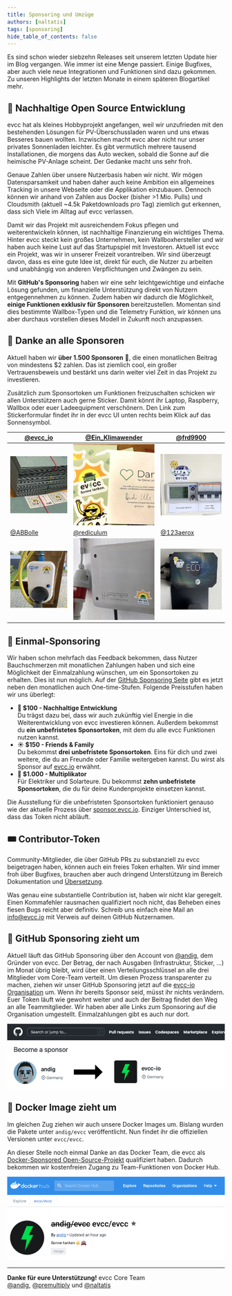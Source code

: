 ```yaml
---
title: Sponsoring und Umzüge
authors: [naltatis]
tags: [sponsoring]
hide_table_of_contents: false
---
```


Es sind schon wieder siebzehn Releases seit unserem letzten Update hier im Blog vergangen. Wie immer ist eine Menge passiert. Einige Bugfixes, aber auch viele neue Integrationen und Funktionen sind dazu gekommen. Zu unseren Highlights der letzten Monate in einem späteren Blogartikel mehr.

## 🌱 Nachhaltige Open Source Entwicklung

evcc hat als kleines Hobbyprojekt angefangen, weil wir unzufrieden mit den bestehenden Lösungen für PV-Überschussladen waren und uns etwas Besseres bauen wollten. Inzwischen macht evcc aber nicht nur unser privates Sonnenladen leichter. Es gibt vermutlich mehrere tausend Installationen, die morgens das Auto wecken, sobald die Sonne auf die heimische PV-Anlage scheint. Der Gedanke macht uns sehr froh.

Genaue Zahlen über unsere Nutzerbasis haben wir nicht. Wir mögen Datensparsamkeit und haben daher auch keine Ambition ein allgemeines Tracking in unsere Webseite oder die Applikation einzubauen. Dennoch können wir anhand von Zahlen aus Docker (bisher >1 Mio. Pulls) und Cloudsmith (aktuell ~4.5k Paketdownloads pro Tag) ziemlich gut erkennen, dass sich Viele im Alltag auf evcc verlassen.

Damit wir das Projekt mit ausreichendem Fokus pflegen und weiterentwickeln können, ist nachhaltige Finanzierung ein wichtiges Thema. Hinter evcc steckt kein großes Unternehmen, kein Wallboxhersteller und wir haben auch keine Lust auf das Startupspiel mit Investoren. Aktuell ist evcc ein Projekt, was wir in unserer Freizeit vorantreiben. Wir sind überzeugt davon, dass es eine gute Idee ist, direkt für euch, die Nutzer zu arbeiten und unabhängig von anderen Verpflichtungen und Zwängen zu sein.

Mit **GitHub's Sponsoring** haben wir eine sehr leichtgewichtige und einfache Lösung gefunden, um finanzielle Unterstützung direkt von Nutzern entgegennehmen zu können. Zudem haben wir dadurch die Möglichkeit, **einige Funktionen exklusiv für Sponsoren** bereitzustellen. Momentan sind dies bestimmte Wallbox-Typen und die Telemetry Funktion, wir können uns aber durchaus vorstellen dieses Modell in Zukunft noch anzupassen.

## 💚 Danke an alle Sponsoren

Aktuell haben wir **über 1.500 Sponsoren** 🥳, die einen monatlichen Beitrag von mindestens $2 zahlen. Das ist ziemlich cool, ein großer Vertrauensbeweis und bestärkt uns darin weiter viel Zeit in das Projekt zu investieren.

Zusätzlich zum Sponsortoken um Funktionen freizuschalten schicken wir allen Unterstützern auch gerne Sticker. Damit könnt ihr Laptop, Raspberry, Wallbox oder euer Ladeequipment verschönern. Den Link zum Stickerformular findet ihr in der evcc UI unten rechts beim Klick auf das Sonnensymbol.

| [@evcc_io](https://twitter.com/evcc_io/status/1489667714411114502)                                                    | [@Ein_Klimawender](https://twitter.com/Ein_Klimawender/status/1589844295992819712)                                        | [@frd9900](https://twitter.com/frd9900/status/1591416016848162816)                                                      |
| --------------------------------------------------------------------------------------------------------------------- | ------------------------------------------------------------------------------------------------------------------------- | ----------------------------------------------------------------------------------------------------------------------- |
| [![Tweet @evcc_io](sticker_evcc.jpeg)](https://twitter.com/evcc_io/status/1489667714411114502)                        | [![Tweet @Ein_Klimawender](sticker_Ein_Klimawender.jpeg)](https://twitter.com/Ein_Klimawender/status/1589844295992819712) | [![Tweet @frd9900](sticker_frd9900.jpeg)](https://twitter.com/frd9900/status/1591416016848162816)                       |
| [@ABBolle](https://github.com/evcc-io/evcc/discussions/4446#discussioncomment-4069333)                                | [@rediculum](https://github.com/evcc-io/evcc/discussions/4446#discussion-4393578)                                         | [@123aerox](https://github.com/evcc-io/evcc/discussions/4446#discussioncomment-4013806)                                 |
| [![GitHub @ABBolle](sticker_ABBolle.jpg)](https://github.com/evcc-io/evcc/discussions/4446#discussioncomment-4069333) | [![GitHub @rediculum](sticker_rediculum.png)](https://github.com/evcc-io/evcc/discussions/4446#discussion-4393578)        | [![GitHub @123aerox](sticker_123aerox.jpg)](https://github.com/evcc-io/evcc/discussions/4446#discussioncomment-4013806) |

## 📮 Einmal-Sponsoring

Wir haben schon mehrfach das Feedback bekommen, dass Nutzer Bauchschmerzen mit monatlichen Zahlungen haben und sich eine Möglichkeit der Einmalzahlung wünschen, um ein Sponsortoken zu erhalten. Dies ist nun möglich. Auf der [GitHub Sponsoring Seite](https://github.com/sponsors/evcc-io?frequency=one-time) gibt es jetzt neben den monatlichen auch One-time-Stufen. Folgende Preisstufen haben wir uns überlegt:

- **🌱 $100 - Nachhaltige Entwicklung**<br />Du trägst dazu bei, dass wir auch zukünftig viel Energie in die Weiterentwicklung von evcc investieren können. Außerdem bekommst du **ein unbefristetes Sponsortoken**, mit dem du alle evcc Funktionen nutzen kannst.
- **☀️ $150 - Friends & Family**<br />Du bekommst **drei unbefristete Sponsortoken**. Eins für dich und zwei weitere, die du an Freunde oder Familie weitergeben kannst. Du wirst als Sponsor auf [evcc.io](https://evcc.io) erwähnt.
- **🚛 $1.000 - Multiplikator**<br />Für Elektriker und Solarteure. Du bekommst **zehn unbefristete Sponsortoken**, die du für deine Kundenprojekte einsetzen kannst.

Die Ausstellung für die unbefristeten Sponsortoken funktioniert genauso wie der aktuelle Prozess über [sponsor.evcc.io](https://sponsor.evcc.io). Einziger Unterschied ist, dass das Token nicht abläuft.

## 🎟️ Contributor-Token

Community-Mitglieder, die über GitHub PRs zu substanziell zu evcc beigetragen haben, können auch ein freies Token erhalten. Wir sind immer froh über Bugfixes, brauchen aber auch dringend Unterstützung im Bereich Dokumentation und [Übersetzung](https://github.com/evcc-io/evcc/discussions/5218).

Was genau eine substantielle Contribution ist, haben wir nicht klar geregelt. Einen Kommafehler rausmachen qualifiziert noch nicht, das Beheben eines fiesen Bugs reicht aber definitiv. Schreib uns einfach eine Mail an [info@evcc.io](mailto:info@evcc.io) mit Verweis auf deinen GitHub Nutzernamen.

## 🚚 GitHub Sponsoring zieht um

Aktuell läuft das GitHub Sponsoring über den Account von [@andig](https://github.com/andig), dem Gründer von evcc. Der Betrag, der nach Ausgaben (Infrastruktur, Sticker, ...) im Monat übrig bleibt, wird über einen Verteilungsschlüssel an alle drei Mitglieder vom Core-Team verteilt. Um diesen Prozess transparenter zu machen, ziehen wir unser GitHub Sponsoring jetzt auf die [evcc-io Organisation](https://github.com/sponsors/evcc-io) um. Wenn ihr bereits Sponsor seid, müsst ihr nichts verändern. Euer Token läuft wie gewohnt weiter und auch der Beitrag findet den Weg an alle Teammitglieder. Wir haben aber alle Links zum Sponsoring auf die Organisation umgestellt. Einmalzahlungen gibt es auch nur dort.

[![Migration GitHub Sponsoring](migrate-sponsoring.png)](https://github.com/sponsors/evcc-io)

## 🐳 Docker Image zieht um

Im gleichen Zug ziehen wir auch unsere Docker Images um. Bislang wurden die Pakete unter `andig/evcc` veröffentlicht. Nun findet ihr die offiziellen Versionen unter `evcc/evcc`.

An dieser Stelle noch einmal Danke an das Docker Team, die evcc als [Docker-Sponsored Open-Source-Projekt](https://www.docker.com/community/open-source/application/) qualifiziert haben. Dadurch bekommen wir kostenfreien Zugang zu Team-Funktionen von Docker Hub.

[![Migration Docker Hub](migrate-docker.png)](https://hub.docker.com/u/evcc)

---

**Danke für eure Unterstützung!**
evcc Core Team<br />
[@andig](https://github.com/andig), [@premultiply](https://github.com/premultiply) und [@naltatis](https://github.com/naltatis)
